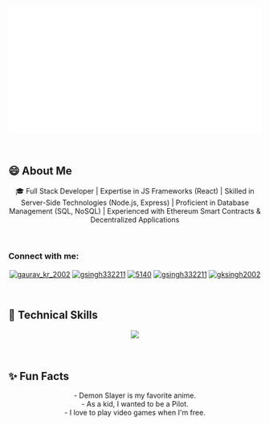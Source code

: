 <p align="center">
  <img src="https://github.com/GSingh2432002/GSingh2432002/blob/main/header.svg" alt="my banner"></a>
</p>

<br>

## 😄 About Me
<p align="center">🎓 Full Stack Developer | Expertise in JS Frameworks (React) | Skilled in Server-Side Technologies (Node.js, Express) | Proficient in Database Management (SQL, NoSQL) | Experienced with Ethereum Smart Contracts & Decentralized Applications </p>
<br>

<h3 align="left">Connect with me:</h3>
<p align="center">
<a href="https://twitter.com/gaurav_kr_2002" target="blank"><img align="center" src="https://raw.githubusercontent.com/rahuldkjain/github-profile-readme-generator/master/src/images/icons/Social/twitter.svg" alt="gaurav_kr_2002" height="30" width="40" /></a>
<a href="https://www.leetcode.com/gsingh332211" target="blank"><img align="center" src="https://raw.githubusercontent.com/rahuldkjain/github-profile-readme-generator/master/src/images/icons/Social/leet-code.svg" alt="gsingh332211" height="30" width="40" /></a>
<a href="https://discord.gg/5140" target="blank"><img align="center" src="https://raw.githubusercontent.com/rahuldkjain/github-profile-readme-generator/master/src/images/icons/Social/discord.svg" alt="5140" height="30" width="40" /></a>
<a href="https://www.hackerrank.com/gsingh332211" target="blank"><img align="center" src="https://raw.githubusercontent.com/rahuldkjain/github-profile-readme-generator/master/src/images/icons/Social/hackerrank.svg" alt="gsingh332211" height="30" width="40" /></a>
<a href="https://auth.geeksforgeeks.org/user/gksingh2002" target="blank"><img align="center" src="https://raw.githubusercontent.com/rahuldkjain/github-profile-readme-generator/master/src/images/icons/Social/geeks-for-geeks.svg" alt="gksingh2002" height="30" width="40" /></a>
</p>
<br>

## 💼 Technical Skills

<p align="center">
  <a href="https://skillicons.dev">
    <img src="https://skillicons.dev/icons?i=js,py,ts,html,css,bootstrap,tailwind,react,redux,express,mongodb,sqlite,mysql,appwrite,firebase,nodejs,bash,linux,postman,git,github,vscode,netlify,vite,vercel" />
  </a>
</p>
<br>

## ✨ Fun Facts 
<p align="center">
- Demon Slayer is my favorite anime.
  <br>
- As a kid, I wanted to be a Pilot.
  <br>
- I love to play video games when I'm free.
</p>

